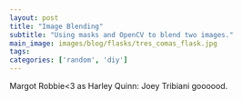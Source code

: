 ```yaml
---
layout: post
title: "Image Blending"
subtitle: "Using masks and OpenCV to blend two images."
main_image: images/blog/flasks/tres_comas_flask.jpg
tags:
categories: ['random', 'diy']
---
```


Margot Robbie<3 as Harley Quinn: Joey Tribiani goooood.







